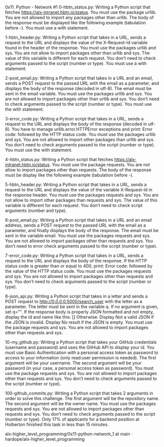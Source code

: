 0x11. Python - Network #1
0-hbtn_status.py: Writing a Python script that fetches https://alx-intranet.hbtn.io/status. You must use the package urllib. You are not allowed to import any packages other than urllib. The body of the response must be displayed like the following example (tabulation before -). You must use a with statement.

1-hbtn_header.py: Writing a Python script that takes in a URL, sends a request to the URL and displays the value of the X-Request-Id variable found in the header of the response. You must use the packages urllib and sys. You are not allow to import packages other than urllib and sys. The value of this variable is different for each request. You don’t need to check arguments passed to the script (number or type). You must use a with statement.

2-post_email.py: Writing a Python script that takes in a URL and an email, sends a POST request to the passed URL with the email as a parameter, and displays the body of the response (decoded in utf-8). The email must be sent in the email variable. You must use the packages urllib and sys. You are not allowed to import packages other than urllib and sys. You don’t need to check arguments passed to the script (number or type). You must use the with statement.

3-error_code.py: Writing a Python script that takes in a URL, sends a request to the URL and displays the body of the response (decoded in utf-8). You have to manage urllib.error.HTTPError exceptions and print: Error code: followed by the HTTP status code. You must use the packages urllib and sys. You are not allowed to import other packages than urllib and sys. You don’t need to check arguments passed to the script (number or type). You must use the with statement.

4-hbtn_status.py: Writing a Python script that fetches https://alx-intranet.hbtn.io/status. You must use the package requests. You are not allow to import packages other than requests. The body of the response must be display like the following example (tabulation before -).

5-hbtn_header.py: Writing a Python script that takes in a URL, sends a request to the URL and displays the value of the variable X-Request-Id in the response header. You must use the packages requests and sys. You are not allow to import other packages than requests and sys. The value of this variable is different for each request. You don’t need to check script arguments (number and type).

6-post_email.py: Writing a Python script that takes in a URL and an email address, sends a POST request to the passed URL with the email as a parameter, and finally displays the body of the response. The email must be sent in the variable email. You must use the packages requests and sys. You are not allowed to import packages other than requests and sys. You don’t need to error check arguments passed to the script (number or type).

7-error_code.py: Writing a Python script that takes in a URL, sends a request to the URL and displays the body of the response. If the HTTP status code is greater than or equal to 400, print: Error code: followed by the value of the HTTP status code. You must use the packages requests and sys. You are not allowed to import packages other than requests and sys. You don’t need to check arguments passed to the script (number or type).

8-json_api.py: Writing a Python script that takes in a letter and sends a POST request to http://0.0.0.0:5000/search_user with the letter as a parameter. The letter must be sent in the variable q. If no argument is given, set q="". If the response body is properly JSON formatted and not empty, display the id and name like this: [] Otherwise: Display Not a valid JSON if the JSON is invalid. Display No result if the JSON is empty. You must use the package requests and sys. You are not allowed to import packages other than requests and sys.

10-my_github.py: Writing a Python script that takes your GitHub credentials (username and password) and uses the GitHub API to display your id. You must use Basic Authentication with a personal access token as password to access to your information (only read:user permission is needed). The first argument will be your username. The second argument will be your password (in your case, a personal access token as password). You must use the package requests and sys. You are not allowed to import packages other than requests and sys. You don’t need to check arguments passed to the script (number or type).

100-github_commits.py: Writing a Python script that takes 2 arguments in order to solve this challenge. The first argument will be the repository name. The second argument will be the owner name. You must use the packages requests and sys. You are not allowed to import packages other than requests and sys. You don’t need to check arguments passed to the script (number or type). Only 17% of applicants for a backend position at Holberton finished this task in less than 15 minutes.

alx-higher_level_programming/0x11-python-network_1 at main · hardope/alx-higher_level_programming


